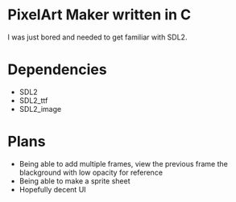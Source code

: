 # PixelArt Maker written in C
I was just bored and needed to get familiar with SDL2.

# Dependencies

- SDL2
- SDL2_ttf
- SDL2_image

# Plans

- Being able to add multiple frames, view the previous frame the blackground with low opacity for reference
- Being able to make a sprite sheet
- Hopefully decent UI
